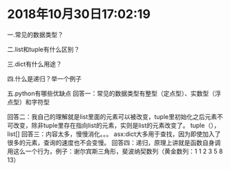 # 2018年10月30日17:02:19

一.常见的数据类型？

二.list和tuple有什么区别？

三.dict有什么用途？

四.什么是递归？举一个例子

五.python有哪些优缺点
回答一：常见的数据类型有整型（定点型）、实数型（浮点型）和字符型

回答二：我自己的理解就是list里面的元素可以被改变，tuple里初始化之后元素不可改变，除非tuple里存在指向list的元素，实则是list的元素改变了。
tuple（），list[]
回答三：内容太多，慢慢消化。。。
asx:dict大多用于查找，因为即使加入了很多的元素，查询的速度也不会变慢。
回答四：递归，原理上讲就是函数自身调用这么一个行为，例子：谢尔宾斯三角形，斐波纳契数列（黄金数列：1 1 2 3 5 8 13）

